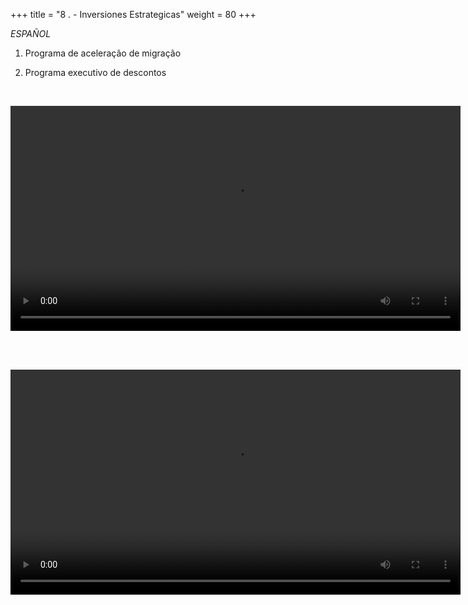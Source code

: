 +++ 
title = "8 . - Inversiones Estrategicas" 
weight = 80
+++

*ESPAÑOL*

1. Programa de aceleração de migração

1. Programa executivo de descontos

<br>

<video src="https://ee-assets-prod-us-east-1.s3.us-east-1.amazonaws.com/modules/3b13502c24d042f7941ef888bac23e9c/v1/20230228-MAPCECONPartnertraining-part1.mp4" type="video/mp4" width="720" controls></video>

<br><br>

<video src="https://ee-assets-prod-us-east-1.s3.us-east-1.amazonaws.com/modules/3b13502c24d042f7941ef888bac23e9c/v1/20230228-MAPCECONPartnertraining-part2.mp4" type="video/mp4" width="720" controls></video>